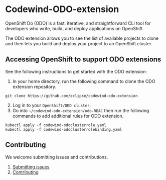 # Codewind-ODO-extension
OpenShift Do (ODO) is a fast, iterative, and straightforward CLI tool for developers who write, build, and deploy applications on OpenShift. 

The ODO extension allows you to see the list of available projects to clone and then lets you build and deploy your project to an OpenShift cluster. 

## Accessing OpenShift to support ODO extensions
See the following instructions to get started with the ODO extension: 

1. In your home directory, run the following command to clone the ODO extension repository.
```
git clone https://github.com/eclipse/codewind-odo-extension
```
2. Log in to your `OpenShift/OKD cluster`.
3. Go into `~/codewind-odo-extension/odo-RBAC` then run the following commands to add additional rules for ODO extension.
```
kubectl apply -f codewind-odoclusterrole.yaml
kubectl apply -f codewind-odoclusterrolebinding.yaml
```
## Contributing 
We welcome submitting issues and contributions.
1. [Submitting issues](https://github.com/eclipse/codewind/issues)
2. [Contributing](CONTRIBUTING.md)